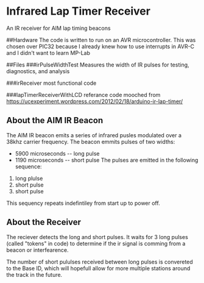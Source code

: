 # Infrared Lap Timer Receiver
An IR receiver for AIM lap timing beacons

##Hardware
The code is written to run on an AVR microcontroller. This was chosen over PIC32 because I already knew how to use interrupts in AVR-C and I didn't want to learn MP-Lab

##Files
###irPulseWidthTest
Measures the width of IR pulses for testing, diagnostics, and analysis

###irReceiver
most functional code

###lapTimerReceiverWithLCD
referance code mooched from https://ucexperiment.wordpress.com/2012/02/18/arduino-ir-lap-timer/

## About the AIM IR Beacon

The AIM IR beacon emits a series of infrared pusles modulated over a 38khz carrier frequency. The beacon emmits pulses of two widths:
* 5900 microseconds -- long pulse
* 1190 microseconds -- short pulse
The pulses are emitted in the following sequence:
1. long plulse
2. short pulse
3. short pulse

This sequency repeats indefintiley from start up to power off. 

## About the Receiver
The reciever detects the long and short pulses. It waits for 3 long pulses (called "tokens" in code) to determine if the ir signal is comming from a beacon or interfearence.

The number of short pululses received between long pulses is convereted to the Base ID, which will hopefull allow for more multiple stations around the track in the future. 